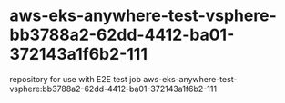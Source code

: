 # aws-eks-anywhere-test-vsphere-bb3788a2-62dd-4412-ba01-372143a1f6b2-111
repository for use with E2E test job aws-eks-anywhere-test-vsphere:bb3788a2-62dd-4412-ba01-372143a1f6b2-111
